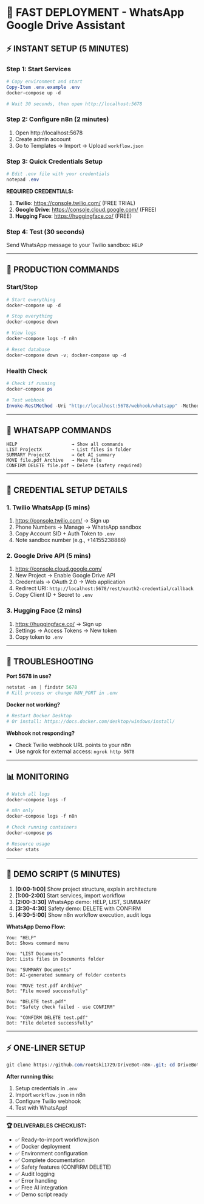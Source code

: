 # 🚀 FAST DEPLOYMENT - WhatsApp Google Drive Assistant

## ⚡ INSTANT SETUP (5 MINUTES)

### Step 1: Start Services
```powershell
# Copy environment and start
Copy-Item .env.example .env
docker-compose up -d

# Wait 30 seconds, then open http://localhost:5678
```

### Step 2: Configure n8n (2 minutes)
1. Open http://localhost:5678
2. Create admin account
3. Go to Templates → Import → Upload `workflow.json`

### Step 3: Quick Credentials Setup
```powershell
# Edit .env file with your credentials
notepad .env
```

**REQUIRED CREDENTIALS:**
1. **Twilio**: https://console.twilio.com/ (FREE TRIAL)
2. **Google Drive**: https://console.cloud.google.com/ (FREE)  
3. **Hugging Face**: https://huggingface.co/ (FREE)

### Step 4: Test (30 seconds)
Send WhatsApp message to your Twilio sandbox: `HELP`

---

## 🎯 PRODUCTION COMMANDS

### Start/Stop
```powershell
# Start everything
docker-compose up -d

# Stop everything  
docker-compose down

# View logs
docker-compose logs -f n8n

# Reset database
docker-compose down -v; docker-compose up -d
```

### Health Check
```powershell
# Check if running
docker-compose ps

# Test webhook
Invoke-RestMethod -Uri "http://localhost:5678/webhook/whatsapp" -Method POST -Body '{"Body":"HELP","From":"whatsapp:+1234567890"}' -ContentType "application/json"
```

---

## 📱 WHATSAPP COMMANDS

```
HELP                    → Show all commands
LIST ProjectX           → List files in folder  
SUMMARY ProjectX        → Get AI summary
MOVE file.pdf Archive   → Move file
CONFIRM DELETE file.pdf → Delete (safety required)
```

---

## 🔧 CREDENTIAL SETUP DETAILS

### 1. Twilio WhatsApp (5 mins)
1. https://console.twilio.com/ → Sign up
2. Phone Numbers → Manage → WhatsApp sandbox
3. Copy Account SID + Auth Token to `.env`
4. Note sandbox number (e.g., +14155238886)

### 2. Google Drive API (5 mins)  
1. https://console.cloud.google.com/
2. New Project → Enable Google Drive API
3. Credentials → OAuth 2.0 → Web application
4. Redirect URI: `http://localhost:5678/rest/oauth2-credential/callback`
5. Copy Client ID + Secret to `.env`

### 3. Hugging Face (2 mins)
1. https://huggingface.co/ → Sign up
2. Settings → Access Tokens → New token
3. Copy token to `.env`

---

## 🚨 TROUBLESHOOTING

**Port 5678 in use?**
```powershell
netstat -an | findstr 5678
# Kill process or change N8N_PORT in .env
```

**Docker not working?**
```powershell
# Restart Docker Desktop
# Or install: https://docs.docker.com/desktop/windows/install/
```

**Webhook not responding?**
- Check Twilio webhook URL points to your n8n
- Use ngrok for external access: `ngrok http 5678`

---

## 📊 MONITORING

```powershell
# Watch all logs
docker-compose logs -f

# n8n only  
docker-compose logs -f n8n

# Check running containers
docker-compose ps

# Resource usage
docker stats
```

---

## 🎥 DEMO SCRIPT (5 MINUTES)

1. **[0:00-1:00]** Show project structure, explain architecture
2. **[1:00-2:00]** Start services, import workflow  
3. **[2:00-3:30]** WhatsApp demo: HELP, LIST, SUMMARY
4. **[3:30-4:30]** Safety demo: DELETE with CONFIRM
5. **[4:30-5:00]** Show n8n workflow execution, audit logs

**WhatsApp Demo Flow:**
```
You: "HELP"
Bot: Shows command menu

You: "LIST Documents"  
Bot: Lists files in Documents folder

You: "SUMMARY Documents"
Bot: AI-generated summary of folder contents

You: "MOVE test.pdf Archive"
Bot: "File moved successfully"

You: "DELETE test.pdf"
Bot: "Safety check failed - use CONFIRM"

You: "CONFIRM DELETE test.pdf"  
Bot: "File deleted successfully"
```

---

## ⚡ ONE-LINER SETUP

```powershell
git clone https://github.com/rootski1729/DriveBot-n8n-.git; cd DriveBot-n8n-; Copy-Item .env.example .env; docker-compose up -d; Start-Process "http://localhost:5678"
```

**After running this:**
1. Setup credentials in `.env`
2. Import `workflow.json` in n8n
3. Configure Twilio webhook
4. Test with WhatsApp!

---

**🏆 DELIVERABLES CHECKLIST:**
- ✅ Ready-to-import workflow.json
- ✅ Docker deployment
- ✅ Environment configuration  
- ✅ Complete documentation
- ✅ Safety features (CONFIRM DELETE)
- ✅ Audit logging
- ✅ Error handling
- ✅ Free AI integration
- ✅ Demo script ready
